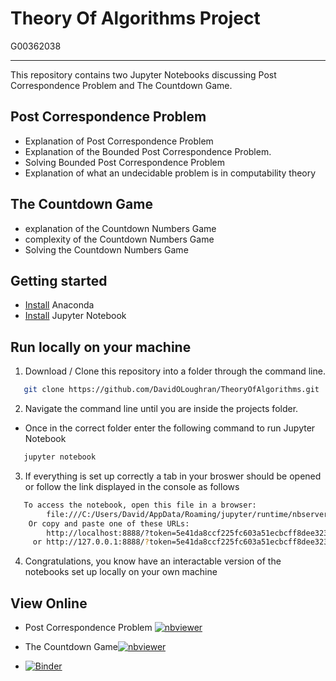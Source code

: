 # Theory Of Algorithms Project

G00362038

***

This repository contains two Jupyter Notebooks discussing Post Correspondence Problem and The Countdown Game.

## Post Correspondence Problem
- Explanation of Post Correspondence Problem
- Explanation of the Bounded Post Correspondence Problem.
- Solving Bounded Post Correspondence Problem
- Explanation of what an undecidable problem is in computability theory


## The Countdown Game
- explanation of the Countdown Numbers Game
- complexity of the Countdown Numbers Game
- Solving the Countdown Numbers Game

## Getting started

* [Install](https://docs.anaconda.com/anaconda/install/index.html) Anaconda 
* [Install](https://jupyter.org/install) Jupyter Notebook 


## Run locally on your machine
1. Download / Clone this repository into a folder through the command line.<br/>
```sh
   git clone https://github.com/DavidOLoughran/TheoryOfAlgorithms.git
   ```
2. Navigate the command line until you are inside the projects folder.<br/>
- Once in the correct folder enter the following command to run Jupyter Notebook
```sh
   jupyter notebook
   ```
3. If everything is set up correctly a tab in your broswer should be opened or follow the link displayed in the console as follows
```sh
   To access the notebook, open this file in a browser:
        file:///C:/Users/David/AppData/Roaming/jupyter/runtime/nbserver-10604-open.html
    Or copy and paste one of these URLs:
        http://localhost:8888/?token=5e41da8ccf225fc603a51ecbcff8dee32327646ff1506870
     or http://127.0.0.1:8888/?token=5e41da8ccf225fc603a51ecbcff8dee32327646ff1506870
   ```
4. Congratulations, you know have an interactable version of the notebooks set up locally on your own machine

## View Online
- Post Correspondence Problem [![nbviewer](https://raw.githubusercontent.com/jupyter/design/master/logos/Badges/nbviewer_badge.svg)](https://nbviewer.org/github/DavidOLoughran/TheoryOfAlgorithms/blob/main/post_correspondence.ipynb)
- The Countdown Game[![nbviewer](https://raw.githubusercontent.com/jupyter/design/master/logos/Badges/nbviewer_badge.svg)](https://nbviewer.org/github/DavidOLoughran/TheoryOfAlgorithms/blob/main/countdown-numbers.ipynb)

- [![Binder](https://mybinder.org/badge_logo.svg)](https://mybinder.org/v2/gh/DavidOLoughran/TheoryOfAlgorithms/main)


